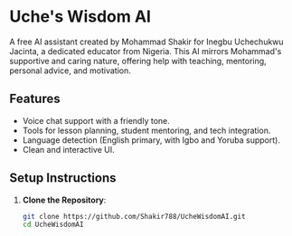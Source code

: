 # Uche's Wisdom AI

A free AI assistant created by Mohammad Shakir for Inegbu Uchechukwu Jacinta, a dedicated educator from Nigeria. This AI mirrors Mohammad's supportive and caring nature, offering help with teaching, mentoring, personal advice, and motivation.

## Features
- Voice chat support with a friendly tone.
- Tools for lesson planning, student mentoring, and tech integration.
- Language detection (English primary, with Igbo and Yoruba support).
- Clean and interactive UI.

## Setup Instructions
1. **Clone the Repository**:
   ```bash
   git clone https://github.com/Shakir788/UcheWisdomAI.git
   cd UcheWisdomAI
